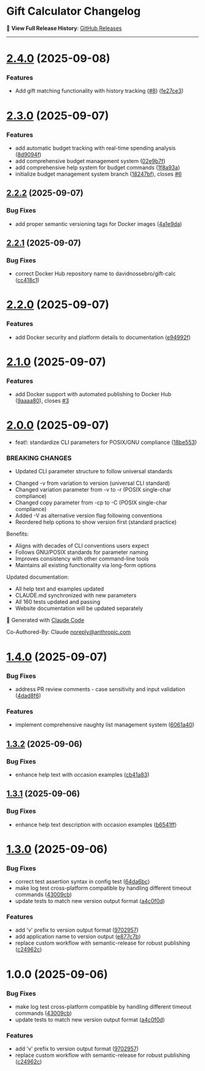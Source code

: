 # Gift Calculator Changelog

📖 **View Full Release History**: [GitHub Releases](https://github.com/gift-calc/gift-calc/releases)

---

# [2.4.0](https://github.com/gift-calc/gift-calc/compare/v2.3.0...v2.4.0) (2025-09-08)


### Features

* Add gift matching functionality with history tracking ([#8](https://github.com/gift-calc/gift-calc/issues/8)) ([fe27ce3](https://github.com/gift-calc/gift-calc/commit/fe27ce3b6cab4576b68671b37b0dc959904f905d))

# [2.3.0](https://github.com/gift-calc/gift-calc/compare/v2.2.2...v2.3.0) (2025-09-07)


### Features

* add automatic budget tracking with real-time spending analysis ([8d9094f](https://github.com/gift-calc/gift-calc/commit/8d9094f0ebbdde204ce00e0199c13d8641947444))
* add comprehensive budget management system ([02e9b7f](https://github.com/gift-calc/gift-calc/commit/02e9b7f1d0260b6999c0e180d0a8793055961bc3))
* add comprehensive help system for budget commands ([1f8a93a](https://github.com/gift-calc/gift-calc/commit/1f8a93a1741a84004aa20e1cbe4b879970058056))
* initialize budget management system branch ([18247bf](https://github.com/gift-calc/gift-calc/commit/18247bfd3565f1ad6216cd9a90b736bbcc5cf5f5)), closes [#6](https://github.com/gift-calc/gift-calc/issues/6)

## [2.2.2](https://github.com/gift-calc/gift-calc/compare/v2.2.1...v2.2.2) (2025-09-07)


### Bug Fixes

* add proper semantic versioning tags for Docker images ([4a1e9da](https://github.com/gift-calc/gift-calc/commit/4a1e9dae407adf9d2d0060a0edc870ecf9b7fc66))

## [2.2.1](https://github.com/gift-calc/gift-calc/compare/v2.2.0...v2.2.1) (2025-09-07)


### Bug Fixes

* correct Docker Hub repository name to davidnossebro/gift-calc ([cc418c1](https://github.com/gift-calc/gift-calc/commit/cc418c1be8a829122679a6c799ead4a1bc0a7734))

# [2.2.0](https://github.com/gift-calc/gift-calc/compare/v2.1.0...v2.2.0) (2025-09-07)


### Features

* add Docker security and platform details to documentation ([e94992f](https://github.com/gift-calc/gift-calc/commit/e94992fdd9e68829bd3322247eb3834e967b6518))

# [2.1.0](https://github.com/gift-calc/gift-calc/compare/v2.0.0...v2.1.0) (2025-09-07)


### Features

* add Docker support with automated publishing to Docker Hub ([9aaaa80](https://github.com/gift-calc/gift-calc/commit/9aaaa80a24c4c547b37a36860076c6426c389a8f)), closes [#3](https://github.com/gift-calc/gift-calc/issues/3)

# [2.0.0](https://github.com/gift-calc/gift-calc/compare/v1.4.0...v2.0.0) (2025-09-07)


* feat!: standardize CLI parameters for POSIX/GNU compliance ([18be553](https://github.com/gift-calc/gift-calc/commit/18be553e1bb992a773645d67a7dbceefc1026185))


### BREAKING CHANGES

* Updated CLI parameter structure to follow universal standards

- Changed -v from variation to version (universal CLI standard)
- Changed variation parameter from -v to -r (POSIX single-char compliance)
- Changed copy parameter from -cp to -C (POSIX single-char compliance)
- Added -V as alternative version flag following conventions
- Reordered help options to show version first (standard practice)

Benefits:
- Aligns with decades of CLI conventions users expect
- Follows GNU/POSIX standards for parameter naming
- Improves consistency with other command-line tools
- Maintains all existing functionality via long-form options

Updated documentation:
- All help text and examples updated
- CLAUDE.md synchronized with new parameters
- All 160 tests updated and passing
- Website documentation will be updated separately

🤖 Generated with [Claude Code](https://claude.ai/code)

Co-Authored-By: Claude <noreply@anthropic.com>

# [1.4.0](https://github.com/gift-calc/gift-calc/compare/v1.3.2...v1.4.0) (2025-09-07)


### Bug Fixes

* address PR review comments - case sensitivity and input validation ([4dad8f6](https://github.com/gift-calc/gift-calc/commit/4dad8f63cc1ec220fd6c1d29598d7524d7710a38))


### Features

* implement comprehensive naughty list management system ([6061a40](https://github.com/gift-calc/gift-calc/commit/6061a40eef0d345425aa1eff2a4a7211cd8a35d2))

## [1.3.2](https://github.com/gift-calc/gift-calc/compare/v1.3.1...v1.3.2) (2025-09-06)


### Bug Fixes

* enhance help text with occasion examples ([cb41a83](https://github.com/gift-calc/gift-calc/commit/cb41a833e4ca7ed4cea4ca924244e513f6d4ec42))

## [1.3.1](https://github.com/gift-calc/gift-calc/compare/v1.3.0...v1.3.1) (2025-09-06)


### Bug Fixes

* enhance help text description with occasion examples ([b6541ff](https://github.com/gift-calc/gift-calc/commit/b6541ffb86cf403931b508cec99826dff9ae9733))

# [1.3.0](https://github.com/gift-calc/gift-calc/compare/v1.2.1...v1.3.0) (2025-09-06)


### Bug Fixes

* correct test assertion syntax in config test ([64da6bc](https://github.com/gift-calc/gift-calc/commit/64da6bcd43551b013b7c7a482d7a2d23d891608f))
* make log test cross-platform compatible by handling different timeout commands ([43009cb](https://github.com/gift-calc/gift-calc/commit/43009cbc1d524d5d31e179d605f7b41feb08516a))
* update tests to match new version output format ([a4c0f0d](https://github.com/gift-calc/gift-calc/commit/a4c0f0d9ffbee2cdafd166b90e0f13c7810bc7ed))


### Features

* add 'v' prefix to version output format ([9702957](https://github.com/gift-calc/gift-calc/commit/97029578662f8071e28fdfdef8c6c297cc710e62))
* add application name to version output ([e877c7b](https://github.com/gift-calc/gift-calc/commit/e877c7b45918b9cbb128dbd55f8203457625bae1))
* replace custom workflow with semantic-release for robust publishing ([c24962c](https://github.com/gift-calc/gift-calc/commit/c24962c4f9759d5e822295ab50b22f982759a3ae))

# 1.0.0 (2025-09-06)


### Bug Fixes

* make log test cross-platform compatible by handling different timeout commands ([43009cb](https://github.com/gift-calc/gift-calc/commit/43009cbc1d524d5d31e179d605f7b41feb08516a))
* update tests to match new version output format ([a4c0f0d](https://github.com/gift-calc/gift-calc/commit/a4c0f0d9ffbee2cdafd166b90e0f13c7810bc7ed))


### Features

* add 'v' prefix to version output format ([9702957](https://github.com/gift-calc/gift-calc/commit/97029578662f8071e28fdfdef8c6c297cc710e62))
* replace custom workflow with semantic-release for robust publishing ([c24962c](https://github.com/gift-calc/gift-calc/commit/c24962c4f9759d5e822295ab50b22f982759a3ae))
